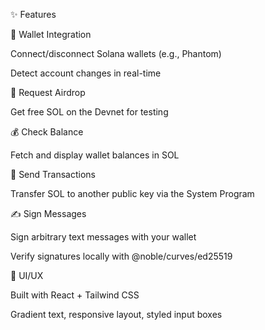 ✨ Features

🔑 Wallet Integration

Connect/disconnect Solana wallets (e.g., Phantom)

Detect account changes in real-time

💸 Request Airdrop

Get free SOL on the Devnet for testing

💰 Check Balance

Fetch and display wallet balances in SOL

🔄 Send Transactions

Transfer SOL to another public key via the System Program

✍️ Sign Messages

Sign arbitrary text messages with your wallet

Verify signatures locally with @noble/curves/ed25519

🎨 UI/UX

Built with React + Tailwind CSS

Gradient text, responsive layout, styled input boxes
